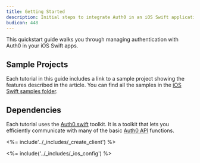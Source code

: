 ```yaml
---
title: Getting Started
description: Initial steps to integrate Auth0 in an iOS Swift application.
budicon: 448
---
```


This quickstart guide walks you through managing authentication with Auth0 in your iOS Swift apps.

## Sample Projects

Each tutorial in this guide includes a link to a sample project showing the features described in the article. You can find all the samples in the [iOS Swift samples folder](https://github.com/auth0-samples/auth0-ios-swift-sample).

## Dependencies

Each tutorial uses the [Auth0.swift](https://github.com/auth0/Auth0.swift) toolkit. It is a toolkit that lets you efficiently communicate with many of the basic [Auth0 API](/api/info) functions.

<%= include'../_includes/_create_client') %>

<%= include('../_includes/_ios_config') %>

